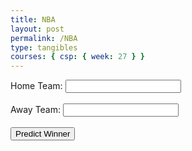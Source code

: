 ```yaml
---
title: NBA
layout: post
permalink: /NBA
type: tangibles
courses: { csp: { week: 27 } }
---
```


<body>
    <form id="nbaForm">
        <label for="team1">Home Team:</label>
        <input type="text" id="team1" name="team1" required><br><br>
        <label for="team2">Away Team:</label>
        <input type="text" id="team2" name="team2" required><br><br>
        <button type="button" onclick="predictWinner()">Predict Winner</button>
    </form>
    <div id="result"></div>
    <script>
    // Mapping of plaintext team names to their numerical IDs
    var teamNameToID = {
        "Atlanta Hawks": 1610612737,
        "Boston Celtics": 1610612738,
        "Brooklyn Nets": 1610612751,
        "Charlotte Hornets": 1610612766,
        "Chicago Bulls": 1610612741,
        "Cleveland Cavaliers": 1610612739,
        "Dallas Mavericks": 1610612742,
        "Denver Nuggets": 1610612743,
        "Detroit Pistons": 1610612765,
        "Golden State Warriors": 1610612744,
        "Houston Rockets": 1610612745,
        "Indiana Pacers": 1610612754,
        "LA Clippers": 1610612746,
        "Los Angeles Lakers": 1610612747,
        "Memphis Grizzlies": 1610612763,
        "Miami Heat": 1610612748,
        "Milwaukee Bucks": 1610612749,
        "Minnesota Timberwolves": 1610612750,
        "New Orleans Pelicans": 1610612740,
        "New York Knicks": 1610612752,
        "Oklahoma City Thunder": 1610612760,
        "Orlando Magic": 1610612753,
        "Philadelphia 76ers": 1610612755,
        "Phoenix Suns": 1610612756,
        "Portland Trail Blazers": 1610612757,
        "Sacramento Kings": 1610612758,
        "San Antonio Spurs": 1610612759,
        "Toronto Raptors": 1610612761,
        "Utah Jazz": 1610612762,
        "Washington Wizards": 1610612764
    };
      function predictWinner() {
        var form = document.getElementById('nbaForm');
        var team1 = document.getElementById('team1').value;
        var team2 = document.getElementById('team2').value;
        var resultDiv = document.getElementById('result');
        // Retrieve the numerical IDs using the mapping
        var team1ID = teamNameToID[team1];
        var team2ID = teamNameToID[team2];
        // Prepare data as JSON with numerical IDs
        var data = {
            "team1_id": team1ID, // Fix the property name
            "team2_id": team2ID // Fix the property name
        };
        // Send the data to the backend API
        fetch('http://localhost:8086/api/NBA/predict', {
            method: 'POST',
            headers: {
                'Content-Type': 'application/json',
                'Accept': 'application/json'
            },
            body: JSON.stringify(data)
        })
        .then(response => response.json())
         .then(data => {
            resultDiv.innerHTML = '<h2>Predicted Win Rates</h2>'; // Update the header
            // Iterate over the data object to display win rates and team IDs
            for (var teamID in data) {
                var winRate = data[teamID];
                var teamName = Object.keys(teamNameToID).find(key => teamNameToID[key] === parseInt(teamID));
                resultDiv.innerHTML += '<p>Team: ' + teamName + ', Win Rate: ' + winRate.toFixed(4) + '%</p>';
            }
        })
        .catch(error => {
            console.error('Error:', error);
        });
    }
</script>